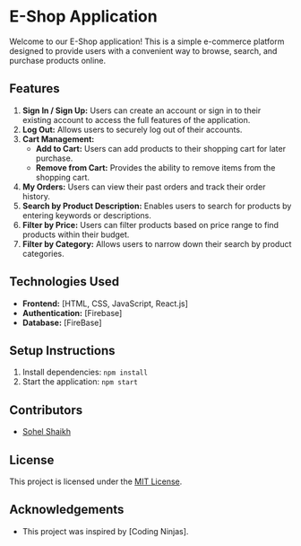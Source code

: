 # E-Shop Application

Welcome to our E-Shop application! This is a simple e-commerce platform designed to provide users with a convenient way to browse, search, and purchase products online.

## Features

1. **Sign In / Sign Up:** Users can create an account or sign in to their existing account to access the full features of the application.
2. **Log Out:** Allows users to securely log out of their accounts.
3. **Cart Management:**
   - **Add to Cart:** Users can add products to their shopping cart for later purchase.
   - **Remove from Cart:** Provides the ability to remove items from the shopping cart.
4. **My Orders:** Users can view their past orders and track their order history.
5. **Search by Product Description:** Enables users to search for products by entering keywords or descriptions.
6. **Filter by Price:** Users can filter products based on price range to find products within their budget.
7. **Filter by Category:** Allows users to narrow down their search by product categories.

## Technologies Used

- **Frontend:** [HTML, CSS, JavaScript, React.js]
- **Authentication:** [Firebase]
- **Database:** [FireBase]

## Setup Instructions

1. Install dependencies: `npm install`
2. Start the application: `npm start`

## Contributors

- [Sohel Shaikh](https://github.com/shaikhsohel0082)

## License

This project is licensed under the [MIT License](LICENSE).

## Acknowledgements

- This project was inspired by [Coding Ninjas].
